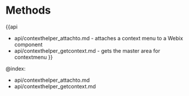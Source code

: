 Methods
=======

{{api
- api/contexthelper_attachto.md - attaches a context menu to a Webix component
- api/contexthelper_getcontext.md - gets the master area for contextmenu
}}

@index:
- api/contexthelper_attachto.md
- api/contexthelper_getcontext.md


